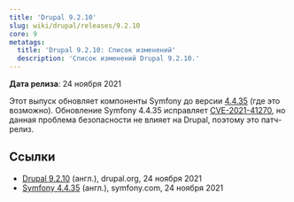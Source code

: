 ```yaml
---
title: 'Drupal 9.2.10'
slug: wiki/drupal/releases/9.2.10
core: 9
metatags:
  title: 'Drupal 9.2.10: Список изменений'
  description: 'Список изменений Drupal 9.2.10.'
---
```


**Дата релиза**: 24 ноября 2021

Этот выпуск обновляет компоненты Symfony до версии [4.4.35](https://symfony.com/blog/symfony-4-4-35-released) (где это возможно). Обновление Symfony 4.4.35 исправляет [CVE-2021-41270](https://symfony.com/cve-2021-41270), но данная проблема безопасности не влияет на Drupal, поэтому это патч-релиз.

## Ссылки

- [Drupal 9.2.10](https://www.drupal.org/project/drupal/releases/9.2.10) (англ.), drupal.org, 24 ноября 2021
- [Symfony 4.4.35](https://symfony.com/blog/symfony-4-4-35-released) (англ.), symfony.com, 24 ноября 2021